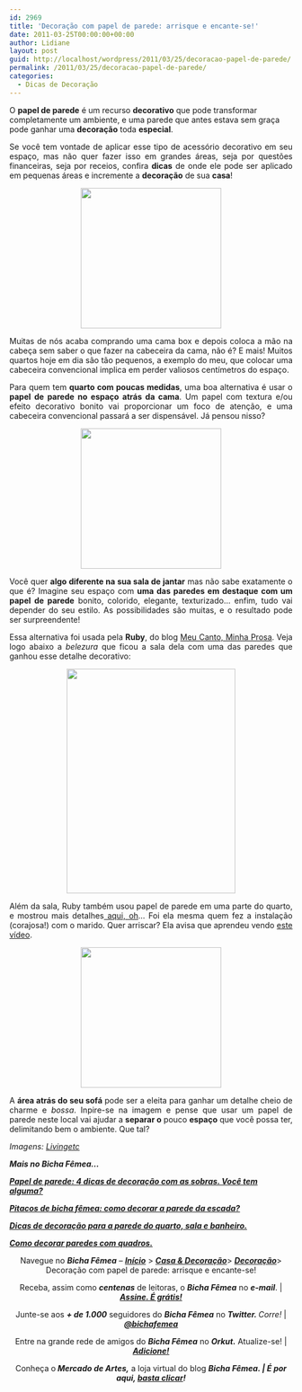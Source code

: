 ```yaml
---
id: 2969
title: 'Decoração com papel de parede: arrisque e encante-se!'
date: 2011-03-25T00:00:00+00:00
author: Lidiane
layout: post
guid: http://localhost/wordpress/2011/03/25/decoracao-papel-de-parede/
permalink: /2011/03/25/decoracao-papel-de-parede/
categories:
  - Dicas de Decoração
---
```

O **papel de parede** é um recurso **decorativo** que pode transformar completamente um ambiente, e uma parede que antes estava sem graça pode ganhar uma **decoração** toda **especial**.

<p style="text-align: justify;">
  Se você tem vontade de aplicar esse tipo de acessório decorativo em seu espaço, mas não quer fazer isso em grandes áreas, seja por questões financeiras, seja por receios, confira <strong>dicas</strong> de onde ele pode ser aplicado em pequenas áreas e incremente a <strong>decoração</strong> de sua <strong>casa</strong>!
</p>

<!--more-->

<p style="text-align: center;">
  <a href="http://www.trololodemulher.com.br/blog/wp-content/uploads/2011/03/decoracao-em-parede-com-papel-de-parede.jpg"><img class="alignnone size-full wp-image-6117" title="decoração em parede com papel de parede" src="http://www.trololodemulher.com.br/blog/wp-content/uploads/2011/03/decoracao-em-parede-com-papel-de-parede.jpg" alt="" width="250" height="250" /></a>
</p>

<p style="text-align: justify;">
  Muitas de nós acaba comprando uma cama box e depois coloca a mão na cabeça sem saber o que fazer na cabeceira da cama, não é? E mais! Muitos quartos hoje em dia são tão pequenos, a exemplo do meu, que colocar uma cabeceira convencional implica em perder valiosos centímetros do espaço.
</p>

<p style="text-align: justify;">
  Para quem tem <strong>quarto com poucas medidas</strong>, uma boa alternativa é usar o <strong>papel de parede no espaço atrás da cama</strong>. Um papel com textura e/ou efeito decorativo bonito vai proporcionar um foco de atenção, e uma cabeceira convencional passará a ser dispensável. Já pensou nisso?
</p>

<p style="text-align: center;">
  <a href="http://www.trololodemulher.com.br/blog/wp-content/uploads/2011/03/decoracao-em-parede-com-papel-de-parede1.jpg"><img class="alignnone size-full wp-image-6118" title="decoração em parede com papel de parede[1]" src="http://www.trololodemulher.com.br/blog/wp-content/uploads/2011/03/decoracao-em-parede-com-papel-de-parede1.jpg" alt="" width="250" height="250" /></a>
</p>

<p style="text-align: justify;">
  Você quer <strong>algo diferente na sua sala de jantar</strong> mas não sabe exatamente o que é? Imagine seu espaço com <strong>uma das paredes em destaque com um papel de parede</strong> bonito, colorido, elegante, texturizado&#8230; enfim, tudo vai depender do seu estilo. As possibilidades são muitas, e o resultado pode ser surpreendente!
</p>

<p style="text-align: justify;">
  Essa alternativa foi usada pela <strong>Ruby</strong>, do blog <a href="http://meucantominhaprosa.blogspot.com/" target="_blank">Meu Canto, Minha Prosa</a>. Veja logo abaixo a <em>belezura</em> que ficou a sala dela com uma das paredes que ganhou esse detalhe decorativo:
</p>

<p style="text-align: center;">
  <a href="http://www.trololodemulher.com.br/blog/wp-content/uploads/2011/03/decoracao-em-parede-com-papel-de-parede3.jpg"><img class="alignnone size-full wp-image-6123" title="decoração em parede com papel de parede[3]" src="http://www.trololodemulher.com.br/blog/wp-content/uploads/2011/03/decoracao-em-parede-com-papel-de-parede3.jpg" alt="" width="300" height="400" /></a>
</p>

<p style="text-align: justify;">
  Além da sala, Ruby também usou papel de parede em uma parte do quarto, e mostrou mais detalhes<a href="http://meucantominhaprosa.blogspot.com/2011/02/nada-facil.html" target="_blank"> aqui, oh</a>&#8230; Foi ela mesma quem fez a instalação (corajosa!) com o marido. Quer arriscar? Ela avisa que aprendeu vendo <a href="http://www.youtube.com/watch?v=tl_APZtQHDE" target="_blank">este vídeo</a>.
</p>

<p style="text-align: center;">
  <a href="http://www.trololodemulher.com.br/blog/wp-content/uploads/2011/03/decoracao-em-parede-com-papel-de-parede2.jpg"><img class="alignnone size-full wp-image-6119" title="decoração em parede com papel de parede[2]" src="http://www.trololodemulher.com.br/blog/wp-content/uploads/2011/03/decoracao-em-parede-com-papel-de-parede2.jpg" alt="" width="250" height="250" /></a>
</p>

<p style="text-align: justify;">
  A <strong>área atrás do seu sofá</strong> pode ser a eleita para ganhar um detalhe cheio de charme e <em>bossa</em>. Inpire-se na imagem e pense que usar um papel de parede neste local vai ajudar a <strong>separar o</strong> pouco <strong>espaço</strong> que você possa ter, delimitando bem o ambiente. Que tal?
</p>

_Imagens:_ <a href="http://www.livingetc.com/" target="_blank"><em>Livingetc</em></a>

**_Mais no Bicha Fêmea…_**

**_[Papel de parede: 4 dicas de decoração com as sobras. Você tem alguma?](http://www.trololodemulher.com.br/2010/10/15/papel-de-parede/)_**

**_[Pitacos de bicha fêmea: como decorar a parede da escada?](http://www.trololodemulher.com.br/2010/05/24/como-decorar-parede-escada/)_**

**_[Dicas de decoração para a parede do quarto, sala e banheiro.](http://www.trololodemulher.com.br/2009/07/13/decoracao-parede-sala-banheiro/)_**

**_[Como decorar paredes com quadros.](http://www.trololodemulher.com.br/2009/04/07/decoracao-parede-quadros/)_**

<p style="text-align: center;">
  Navegue no <strong><em>Bicha Fêmea</em></strong> – <strong><em><a href="http://www.trololodemulher.com.br/">Início</a></em></strong> > <strong><em><a href="http://www.trololodemulher.com.br/casaedecoracao/">Casa & Decoração</a></em></strong>> <a href="http://www.trololodemulher.com.br/category/decoracao/"><strong><em>Decoração</em></strong></a>> Decoração com papel de parede: arrisque e encante-se!
</p>

<p style="text-align: center;">
  Receba, assim como <strong><em>centenas</em></strong> de leitoras, o <strong><em>Bicha Fêmea</em></strong> no <strong><em>e-mail</em></strong>. | <strong><em><a href="http://feedburner.google.com/fb/a/mailverify?uri=blogbichafemea&loc=pt_BR">Assine. É grátis!</a></em></strong>
</p>

<p style="text-align: center;">
  Junte-se aos <strong><em>+ de 1.000</em></strong> seguidores do <strong><em>Bicha Fêmea</em></strong> no <em><strong>Twitter. </strong>Corre!</em> | <strong><em><a href="http://twitter.com/bichafemea">@bichafemea</a></em></strong>
</p>

<p style="text-align: center;">
  Entre na grande rede de amigos do <strong><em>Bicha Fêmea</em></strong> no <strong><em>Orkut.</em></strong> Atualize-se! | <strong><em><a href="http://www.orkut.com.br/Main#Profile?uid=5161612886294499900">Adicione!</a></em></strong>
</p>

<p style="text-align: center;">
  Conheça o<strong><em> Mercado de Artes,</em></strong> a loja virtual do blog <strong><em>Bicha Fêmea. | É por aqui, </em></strong><a href="http://www.trololodemulher.com.br/loja/"><strong><em>basta clicar</em></strong></a><strong><em>!</em></strong>
</p>